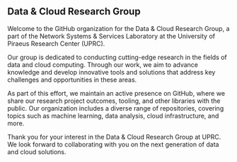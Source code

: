## Data & Cloud Research Group

Welcome to the GitHub organization for the Data & Cloud Research Group, a part of the Network Systems & Services Laboratory at the University of Piraeus Research Center (UPRC).

Our group is dedicated to conducting cutting-edge research in the fields of data and cloud computing. Through our work, we aim to advance knowledge and develop innovative tools and solutions that address key challenges and opportunities in these areas.

As part of this effort, we maintain an active presence on GitHub, where we share our research project outcomes, tooling, and other libraries with the public. Our organization includes a diverse range of repositories, covering topics such as machine learning, data analysis, cloud infrastructure, and more.

Thank you for your interest in the Data & Cloud Research Group at UPRC. We look forward to collaborating with you on the next generation of data and cloud solutions.
